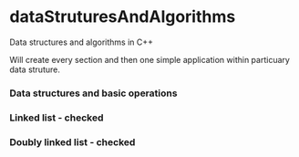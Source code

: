 # dataStruturesAndAlgorithms

Data structures and algorithms in C++

Will create every section and then one simple application within particuary data struture.
<h3>Data structures and basic operations</h3>
<h3>Linked list - checked</h3>
<h3>Doubly linked list - checked</h3>
